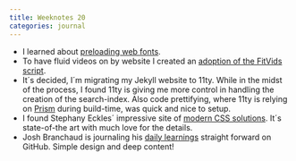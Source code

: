 ```yaml
---
title: Weeknotes 20
categories: journal
---
```

- I learned about [preloading web fonts](/journal/preloading-web-fonts/). 
- To have fluid videos on by website I created an [adoption of the FitVids script](/journal/fluid-videos-with-my-adaption-of-fitvids/).
- It´s decided, I´m migrating my Jekyll website to 11ty. While in the midst of the process, I found 11ty is giving me more control in handling the creation of the search-index. Also code prettifying, where 11ty is relying on [Prism](https://prismjs.com) during build-time, was quick and nice to setup.
- I found Stephany Eckles´ impressive site of [modern CSS solutions](https://moderncss.dev). It´s state-of-the art with much love for the details.
- Josh Branchaud is journaling his [daily learnings](https://github.com/jbranchaud/til) straight forward on GitHub. Simple design and deep content!
